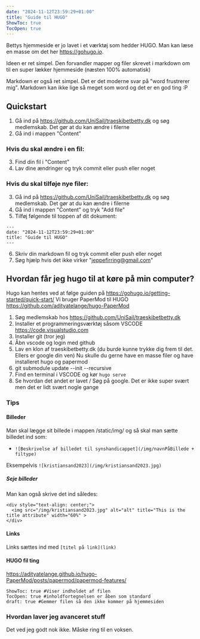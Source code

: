 ```yaml
---
date: "2024-11-12T23:59:29+01:00"
title: "Guide til HUGO"
ShowToc: true
TocOpen: true
---
```


Bettys hjemmeside er jo lavet i et værktøj som hedder HUGO. Man kan læse en masse om det her https://gohugo.io.

Ideen er ret simpel. Den forvandler mapper og filer skrevet i markdown om til en super lækker hjemmeside (næsten 100% automatisk)

Markdown er også ret simpel. Det er det moderne svar på "word frustrerer mig". Markdown kan ikke lige så meget som word og det er en god ting :P

## Quickstart

1. Gå ind på https://github.com/UniSail/traeskibetbetty.dk og søg medlemskab. Det gør at du kan ændre i filerne
2. Gå ind i mappen "Content"

### Hvis du skal ændre i en fil:

3. Find din fil i "Content"
4. Lav dine ændringer og tryk commit eller push eller noget

### Hvis du skal tilføje nye filer:

3. Gå ind på https://github.com/UniSail/traeskibetbetty.dk og søg medlemskab. Det gør at du kan ændre i filerne
4. Gå ind i mappen "Content" og tryk "Add file"
5. Tilføj følgende til toppen af dit dokument:

```
---
date: "2024-11-12T23:59:29+01:00"
title: "Guide til HUGO"
---
```

6. Skriv din markdown fil og tryk commit eller push eller noget
7. Søg hjælp hvis det ikke virker "jeppefirring@gmail.com"

## Hvordan får jeg hugo til at køre på min computer?

Hugo kan hentes ved at følge guiden på https://gohugo.io/getting-started/quick-start/
Vi bruger PaperMod til HUGO https://github.com/adityatelange/hugo-PaperMod

1. Søg medlemskab hos https://github.com/UniSail/traeskibetbetty.dk
2. Installer et programmeringsværktøj såsom VSCODE https://code.visualstudio.com
3. Installer git (tror jeg)
4. Åbn vscode og login med github
5. Lav en klon af traeskibetbetty.dk (du burde kunne trykke dig frem til det. Ellers er google din ven)
   Nu skulle du gerne have en masse filer og have installeret hugo og papermod
6. git submodule update --init --recursive
7. Find en terminal i VSCODE og kør `hugo serve`
8. Se hvordan det andet er lavet / Søg på google. Det er ikke super svært men det er lidt svært nogle gange

### Tips

#### Billeder
Man skal lægge sit billede i mappen /static/img/ og så skal man sætte billedet ind som:
- `![Beskrivelse af billedet til synshandicappet](/img/navnPåBillede + filtype)`

Eksempelvis `![kristiansand2023](/img/kristiansand2023.jpg)`

##### Seje billeder
Man kan også skrive det ind således:
```
<div style="text-align: center;">
  <img src="/img/kristiansand2023.jpg" alt="alt" title="This is the title attribute" width="60%" >
</div>
```
#### Links

Links sættes ind med `[titel på link](link)`

#### HUGO fil ting

https://adityatelange.github.io/hugo-PaperMod/posts/papermod/papermod-features/

```
ShowToc: true #Viser indholdet af filen
TocOpen: true #inholdfortegnelsen er åben som standard
draft: true #Gemmer filen så den ikke kommer på hjemmesiden

```

### Hvordan laver jeg avanceret stuff

Det ved jeg godt nok ikke. Måske ring til en voksen.
